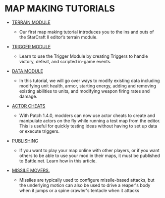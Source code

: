 # MAP MAKING TUTORIALS

- [TERRAIN MODULE](terrain/1)
  - Our first map making tutorial introduces you to the ins and outs of the StarCraft II editor’s terrain module.
- [TRIGGER MODULE](https://web.archive.org/web/20130826202328/http://us.battle.net/sc2/en/game/maps-and-mods/tutorials/trigger/)
  - Learn to use the Trigger Module by creating Triggers to handle victory, defeat, and scripted in-game events.


- [DATA MODULE](https://web.archive.org/web/20130826202328/http://us.battle.net/sc2/en/game/maps-and-mods/tutorials/data/)

  - In this tutorial, we will go over ways to modify existing data including modifying unit health, armor, starting energy, adding and removing existing abilities to units, and modifying weapon firing rates and damage.
- [ACTOR CHEATS](https://web.archive.org/web/20130826202328/http://us.battle.net/sc2/en/game/maps-and-mods/tutorials/actor/)

  - With Patch 1.4.0, modders can now use actor cheats to create and manipulate actors on the fly while running a test map from the editor. This is useful for quickly testing ideas without having to set up data or execute triggers. 

- [PUBLISHING](https://web.archive.org/web/20130826202328/http://us.battle.net/sc2/en/game/maps-and-mods/tutorials/publishing/)

  - If you want to play your map online with other players, or if you want others to be able to use your mod in their maps, it must be published to Battle.net. Learn how in this article.
- [MISSILE MOVERS.](https://web.archive.org/web/20130826202328/http://us.battle.net/sc2/en/game/maps-and-mods/tutorials/missile-movers/)

  - Missiles are typically used to configure missile-based attacks, but the underlying motion can also be used to drive a reaper's body when it jumps or a spine crawler's tentacle when it attacks